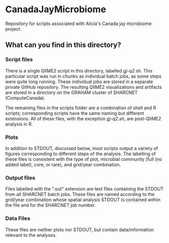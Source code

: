 # CanadaJayMicrobiome
Repository for scripts associated with Alicia's Canada jay microbiome project.

## What can you find in this directory?

### Script files
There is a single QIIME2 script in this directory, labelled *gj-q2.sh*. This particular script was run in chunks as individual batch jobs, as some steps were quite long running. These individual jobs are stored in a separate private GitHub repository. The resulting QIIME2 visualizations and artifacts are stored in a directory on the GRAHAM cluster of SHARCNET (ComputeCanada).

The remaining files in the scripts folder are a combination of shell and R scripts; corresponding scripts have the same naming but different extensions. All of these files, with the exception *gj-q2.sh*, are post-QIIME2 analysis in R. 

### Plots
In addition to STDOUT, discussed below, most scripts output a variety of figures corresponding to different steps of the analysis. The labelling of these files is consistent with the type of plot, microbial community (full (no added label), core, or rare), and grid/year combination.

### Output files
Files labelled with the ".out" extension are text files containing the STDOUT from all SHARCNET batch jobs. These files are named according to the grid/year combination whose spatial analysis STDOUT is contained within the file and for the SHARCNET job number.

### Data Files
These files are neither plots nor STDOUT, but contain data/information relevant to the analyses.
